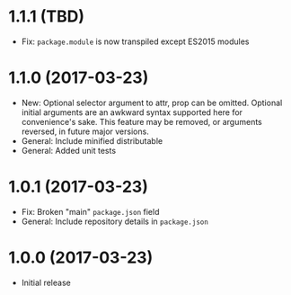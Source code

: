 # 1.1.1 (TBD)

- Fix: `package.module` is now transpiled except ES2015 modules

# 1.1.0 (2017-03-23)

- New: Optional selector argument to attr, prop can be omitted. Optional initial arguments are an awkward syntax supported here for convenience's sake. This feature may be removed, or arguments reversed, in future major versions.
- General: Include minified distributable
- General: Added unit tests

# 1.0.1 (2017-03-23)

- Fix: Broken "main" `package.json` field
- General: Include repository details in `package.json`

# 1.0.0 (2017-03-23)

- Initial release
